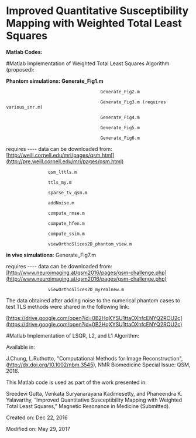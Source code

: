 # Improved Quantitative Susceptibility Mapping with Weighted Total Least Squares

**Matlab Codes:**

#Matlab Implementation of Weighted Total Least Squares Algorithm (proposed):

**Phantom simulations: Generate_Fig1.m**

                                        Generate_Fig2.m

                                        Generate_Fig3.m (requires various_snr.m)

                                        Generate_Fig4.m

                                        Generate_Fig5.m

                                        Generate_Fig6.m

requires ---- data can be downloaded from: [http://weill.cornell.edu/mri/pages/qsm.html](http://pre.weill.cornell.edu/mri/pages/qsm.html)

                    qsm_lttls.m

                    ttls_my.m

                    sparse_tv_qsm.m

                    addNoise.m

                    compute_rmse.m

                    compute_hfen.m

                    compute_ssim.m

                    viewOrthoSlices2D_phantom_view.m

**in vivo simulations**: Generate_Fig7.m

requires ----  data can be downloaded from: [http://www.neuroimaging.at/qsm2016/pages/qsm-challenge.php](http://www.neuroimaging.at/qsm2016/pages/qsm-challenge.php)

                    viewOrthoSlices2D_myrealnew.m

The data obtained after adding noise to the numerical phantom cases to test TLS methods were shared in the following link:

[https://drive.google.com/open?id=0B2HqXYSU1ttaOXhfcENYQ2ROU2c](https://drive.google.com/open?id=0B2HqXYSU1ttaOXhfcENYQ2ROU2c)

#Matlab Implementation of LSQR, L2, and L1 Algorithm:            

Available in:

J.Chung, L.Ruthotto, "Computational Methods for Image Reconstruction", (http://dx.doi.org/10.1002/nbm.3545), NMR Biomedicine Special Issue: QSM, 2016.

This Matlab code is used as part of the work presented in:

Sreedevi Gutta, Venkata Suryanarayana Kadimesetty, and Phaneendra K. Yalavarthy, “Improved Quantitative Susceptibility Mapping with Weighted Total Least Squares," Magnetic Resonance in Medicine (Submitted).

Created on: Dec 22, 2016

Modified on: May 29, 2017
